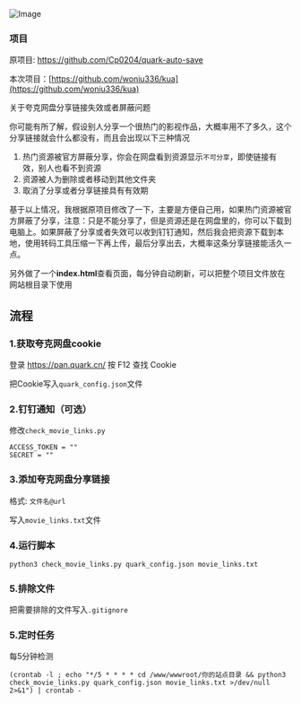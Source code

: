 ![Image](https://imgsrc.baidu.com/forum/pic/item/a1ec08fa513d269731c9b97913fbb2fb4316d8f8.jpg)





### 项目

原项目: https://github.com/Cp0204/quark-auto-save

本次项目：[https://github.com/woniu336/kua](https://github.com/woniu336/kua)

关于夸克网盘分享链接失效或者屏蔽问题

你可能有所了解，假设别人分享一个很热门的影视作品，大概率用不了多久，这个分享链接就会什么都没有，而且会出现以下三种情况

1. 热门资源被官方屏蔽分享，你会在网盘看到资源显示`不可分享`，即使链接有效，别人也看不到资源
2. 资源被人为删除或者移动到其他文件夹
3. 取消了分享或者分享链接具有有效期

基于以上情况，我根据原项目修改了一下，主要是方便自己用，如果热门资源被官方屏蔽了分享，注意：只是不能分享了，但是资源还是在网盘里的，你可以下载到电脑上。如果屏蔽了分享或者失效可以收到钉钉通知，然后我会把资源下载到本地，使用转码工具压缩一下再上传，最后分享出去，大概率这条分享链接能活久一点。

另外做了一个**index.html**查看页面，每分钟自动刷新，可以把整个项目文件放在网站根目录下使用

## 流程

### 1.获取夸克网盘cookie

登录 https://pan.quark.cn/ 按 F12 查找 Cookie

把Cookie写入`quark_config.json`文件

### 2.钉钉通知（可选）

修改`check_movie_links.py`

```
ACCESS_TOKEN = ""
SECRET = ""
```





### 3.添加夸克网盘分享链接

格式: `文件名@url`

写入`movie_links.txt`文件



### 4.运行脚本

```
python3 check_movie_links.py quark_config.json movie_links.txt
```



### 5.排除文件

把需要排除的文件写入`.gitignore` 

### 5.定时任务

每5分钟检测

```
(crontab -l ; echo "*/5 * * * * cd /www/wwwroot/你的站点目录 && python3 check_movie_links.py quark_config.json movie_links.txt >/dev/null 2>&1") | crontab -
```

